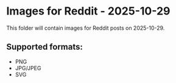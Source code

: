 # Images for Reddit - 2025-10-29

This folder will contain images for Reddit posts on 2025-10-29.

## Supported formats:
- PNG
- JPG/JPEG
- SVG

